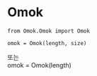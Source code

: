 # Omok   

    from Omok.Omok import Omok
    
    omok = Omok(length, size)
 또는   
    omok = Omok(length)
